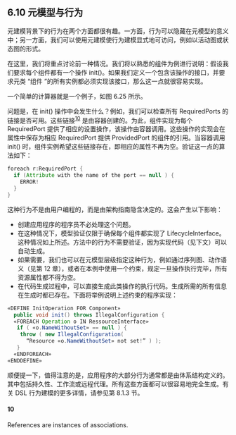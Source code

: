## 6.10 元模型与行为
元建模背景下的行为在两个方面都很有趣。一方面，行为可以隐藏在元模型的意义中；另一方面，我们可以使用元建模使行为建模显式地可访问，例如以活动图或状态图的形式。

在这里，我们将重点讨论前一种情况。我们将以熟悉的组件为例进行说明：假设我们要求每个组件都有一个操作 init()。如果我们定义一个包含该操作的接口，并要求元类 “组件 ”的所有实例都必须实现该接口，那么这一点就很容易实现。

一个简单的计算器就是一个例子，如图 6.25 所示。

问题是，在 init() 操作中会发生什么？例如，我们可以检查所有 RequiredPorts 的链接是否可用。这些链接<sup>[10](#10)</sup> 是由容器创建的。为此，组件实现为每个 RequiredPort 提供了相应的设置操作，该操作由容器调用。这些操作的实现会在属性中保存为相应 RequiredPort 提供 ProvidedPort 的组件的引用。当容器调用 init() 时，组件实例希望这些链接存在，即相应的属性不再为空。验证这一点的算法如下：

```java
foreach r:RequiredPort {
  if (Attribute with the name of the port == null ) {
    ERROR!
  }
}
```

这种行为不是由用户编程的，而是由架构指南隐含决定的。这会产生以下影响：

- 创建应用程序的程序员不必处理这个问题。
- 在这种情况下，模型验证仅限于确保每个组件都实现了 LifecycleInterface。这种情况如上所述。方法中的行为不需要验证，因为实现代码（见下文）可以自动生成。
- 如果需要，我们也可以在元模型层级指定这种行为，例如通过序列图、动作语义（见第 12 章），或者在本例中使用一个约束，规定一旦操作执行完毕，所有资源属性都不得为空。
- 在代码生成过程中，可以直接生成此类操作的执行代码。生成所需的所有信息在生成时都已存在。下面将举例说明上述约束的程序实现：

```java
«DEFINE InitOperation FOR Component»
  public void init() throws IllegalConfiguration {
  «FOREACH Operation o IN RessourceInterface»
   if ( «o.NameWithoutSet» == null ) {
    throw ( new IllegalConfiguration(
      “Resource «o.NameWithoutSet» not set!” ) );
   }
  «ENDFOREACH»
«ENDDEFINE»
```

顺便提一下，值得注意的是，应用程序的大部分行为通常都是由体系结构定义的。其中包括持久性、工作流或远程代理。所有这些方面都可以很容易地完全生成。有关 DSL 行为建模的更多详情，请参见第 8.1.3 节。

#### 10
References are instances of associations.
